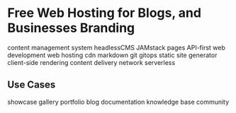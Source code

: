# Free Web Hosting for Blogs, and Businesses Branding

content management system
headlessCMS
JAMstack
pages
API-first
web development
web hosting
cdn
markdown
git
gitops
static site generator
client-side rendering
content delivery network
serverless
## Use Cases
showcase
gallery
portfolio
blog
documentation
knowledge base
community